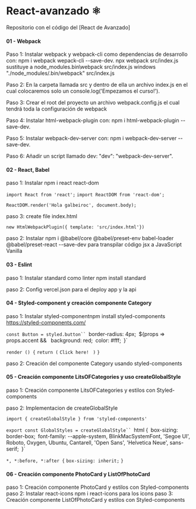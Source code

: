 # React-avanzado ⚛️


Repositorio con el código del [React de Avanzado]

#### 01 - Webpack
Paso 1: Instalar webpack y webpack-cli como dependencias de desarrollo con: npm i webpack wepack-cli --save-dev.
npx webpack src/index.js sustituye a node_modules\.bin\webpack src/index.js
windows "./node_modules/.bin/webpack" src/index.js

Paso 2: En la carpeta llamada src y dentro de ella un archivo index.js en el cual colocaremos solo un console.log('Empezamos el curso!').

Paso 3: Crear el root del proyecto un archivo webpack.config.js el cual tendrá toda la configuración de webpack

Paso 4: Instalar html-webpack-plugin con: npm i html-webpack-plugin --save-dev.

Paso 5: Instalar webpack-dev-server con: npm i webpack-dev-server --save-dev.

Paso 6: Añadir un script llamado dev: "dev": "webpack-dev-server".


#### 02 - React, Babel
paso 1: Instalar  npm i react react-dom

`import React from 'react';`
`import ReactDOM from 'react-dom';`

`ReactDOM.render('Hola galbeiroc', document.body);`

paso 3: create file index.html

`new HtmlWebpackPlugin({ template: 'src/index.html'})`

paso 2: Instalar npm i @babel/core @babel/preset-env babel-loader @babel/preset-react --save-dev para transpilar código jsx a JavaScript Vanilla


#### 03 - Eslint

paso 1: Instalar standard como linter npm install standard

paso 2: Config vercel.json para el deploy app y la api

#### 04 - Styled-component y creación componente Category

paso 1: Instalar styled-componentnpm  install styled-components   https://styled-components.com/

`const Button = styled.button``
 `border-radius: 4px;`
 `${props => props.accent && `
 `background: red;`
 `color: #fff;`
 `}`


`render () {`
  `return (`
    `Click here! `
  `)`
`}`

paso 2: Creación del componente Category usando styled-components

#### 05 - Creación componente LitsOFCategories y uso createGlobalStyle

paso 1: Creación componente LitsOFCategories y estilos con Styled-components

paso 2: Implementacion de createGlobalStyle

`import { createGlobalStyle } from 'styled-components'`

`export const GlobalStyles = createGlobalStyle``
  `html {`
    `box-sizing: border-box;`
    `font-family: --apple-system, BlinkMacSystemFont, 'Segoe UI', Roboto, Oxygen, Ubuntu, Cantarell, 'Open Sans', 'Helvetica Neue', sans-serif;`
  `}`

  `*, *:before, *:after {`
    `box-sizing: inherit;`
  `}`

#### 06 - Creación componente PhotoCard y ListOfPhotoCard

paso 1: Creación componente PhotoCard y estilos con Styled-components
paso 2: Instalar react-icons npm i react-icons para los icons
paso 3: Creación componente ListOfPhotoCard y estilos con Styled-components